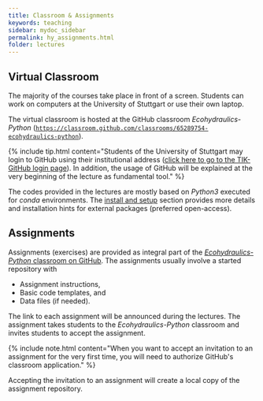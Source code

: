 ```yaml
---
title: Classroom & Assignments
keywords: teaching
sidebar: mydoc_sidebar
permalink: hy_assignments.html
folder: lectures
---
```


## Virtual Classroom

The majority of the courses take place in front of a screen. Students can work on computers at the University of Stuttgart or use their own laptop.

The virtual classroom is hosted at the GitHub classroom *Ecohydraulics-Python* ([`https://classroom.github.com/classrooms/65289754-ecohydraulics-python`](https://classroom.github.com/classrooms/65289754-ecohydraulics-python)). 

{% include tip.html content="Students of the University of Stuttgart may login to GitHub using their institutional address ([click here to go to the TIK-GitHub login page](https://github.tik.uni-stuttgart.de/login)). In addition, the usage of GitHub will be explained at the very beginning of the lecture as fundamental tool." %}


The codes provided in the lectures are mostly based on *Python3* executed for *conda* environments. The [install and setup](hypy_install.html) section provides more details and installation hints for external packages (preferred open-access).

## Assignments

Assignments (exercises) are provided as integral part of the [*Ecohydraulics-Python* classroom on GitHub](https://classroom.github.com/classrooms/65289754-ecohydraulics-python). The assignments usually involve a started repository with 

* Assignment instructions,
* Basic code templates, and
* Data files (if needed).

The link to each assignment will be announced during the lectures. The assignment takes students to the *Ecohydraulics-Python* classroom and invites students to accept the assignment.

{% include note.html content="When you want to accept an invitation to an assignment for the very first time, you will need to authorize GitHub's classroom application." %}

Accepting the invitation to an assignment will create a local copy of the assignment repository.